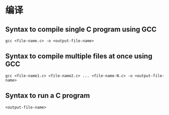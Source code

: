 # 编译

## Syntax to compile single C program using GCC

```plain
gcc <file-name.c> -o <output-file-name>
```

## Syntax to compile multiple files at once using GCC

```plain
gcc <file-name1.c> <file-name2.c> ... <file-name-N.c> -o <output-file-name>
```

## Syntax to run a C program

```plain
<output-file-name>
```